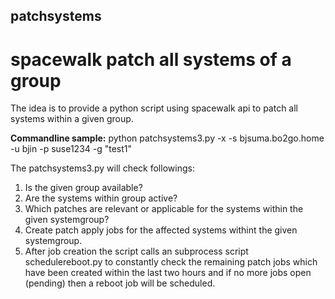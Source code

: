 ## patchsystems
# spacewalk patch all systems of a group

The idea is to provide a python script using spacewalk api to patch all systems within a given group.

__Commandline sample:__
python patchsystems3.py -x -s bjsuma.bo2go.home -u bjin -p suse1234 -g "test1"

The patchsystems3.py will check followings:
1. Is the given group available?
2. Are the systems within group active?
3. Which patches are relevant or applicable for the systems within the given systemgroup?
4. Create patch apply jobs for the affected systems withint the given systemgroup.
5. After job creation the script calls an subprocess script schedulereboot.py to constantly check the remaining patch jobs which have been created within the last two hours and if no more jobs open (pending) then a reboot job will be scheduled.

